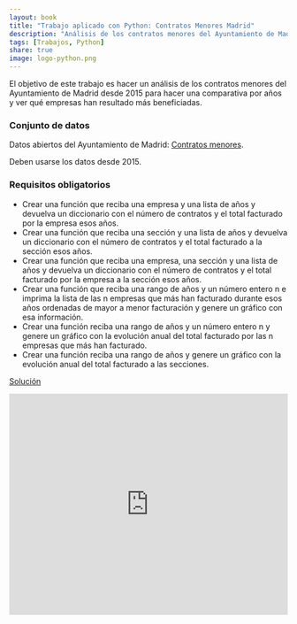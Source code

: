 ```yaml
---
layout: book
title: "Trabajo aplicado con Python: Contratos Menores Madrid"
description: "Análisis de los contratos menores del Ayuntamiento de Madrid"
tags: [Trabajos, Python]
share: true
image: logo-python.png
---
```


El objetivo de este trabajo es hacer un análisis de los contratos menores del Ayuntamiento de Madrid desde 2015 para hacer una comparativa por años y ver qué empresas han resultado más beneficiadas.

### Conjunto de datos

Datos abiertos del Ayuntamiento de Madrid: <a href="https://datos.madrid.es/portal/site/egob/menuitem.c05c1f754a33a9fbe4b2e4b284f1a5a0/?vgnextoid=c331ef300ebe5610VgnVCM1000001d4a900aRCRD&amp;vgnextchannel=374512b9ace9f310VgnVCM100000171f5a0aRCRD&amp;vgnextfmt=default" target="_blank">Contratos menores</a>.

Deben usarse los datos desde 2015.

### Requisitos obligatorios

- Crear una función que reciba una empresa y una lista de años y devuelva un diccionario con el número de contratos y el total facturado por la empresa esos años.
- Crear una función que reciba una sección y una lista de años y devuelva un diccionario con el número de contratos y el total facturado a la sección esos años.
- Crear una función que reciba una empresa, una sección y una lista de años y devuelva un diccionario con el número de contratos y el total facturado por la empresa a la sección esos años.
- Crear una función que reciba una rango de años y un número entero n e imprima la lista de las n empresas que más han facturado durante esos años ordenadas de mayor a menor facturación y genere un gráfico con esa información.
- Crear una función reciba una rango de años y un número entero n y genere un gráfico con la evolución anual del total facturado por las n empresas que más han facturado.
- Crear una función reciba una rango de años y genere un gráfico con la evolución anual del total facturado a las secciones.

<a href="https://github.com/asalber/contratos-menores-madrid" class="btn btn-info">Solución</a>

<iframe height="400px" width="100%" src="https://repl.it/@asalber/contratos-menores-madrid?lite=true" scrolling="no" frameborder="no" allowtransparency="true" allowfullscreen="true" sandbox="allow-forms allow-pointer-lock allow-popups allow-same-origin allow-scripts allow-modals"></iframe>
